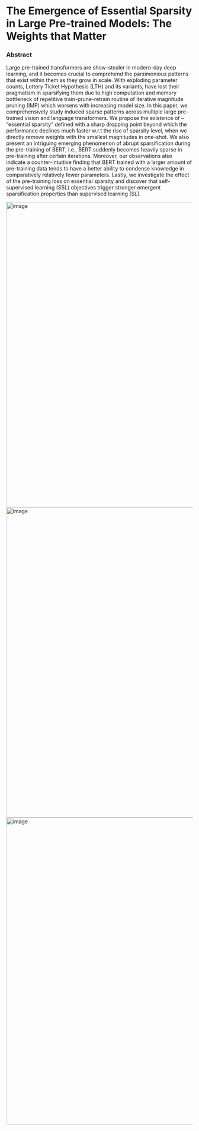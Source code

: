 # The Emergence of Essential Sparsity in Large Pre-trained Models: The Weights that Matter

### Abstract
Large pre-trained transformers are show-stealer in modern-day deep learning, and
it becomes crucial to comprehend the parsimonious patterns that exist within them
as they grow in scale. With exploding parameter counts, Lottery Ticket Hypothesis
(LTH) and its variants, have lost their pragmatism in sparsifying them due to high
computation and memory bottleneck of repetitive train-prune-retrain routine of
iterative magnitude pruning (IMP) which worsens with increasing model size. In
this paper, we comprehensively study induced sparse patterns across multiple
large pre-trained vision and language transformers. We propose the existence of
– “essential sparsity” defined with a sharp dropping point beyond which the
performance declines much faster w.r.t the rise of sparsity level, when we directly
remove weights with the smallest magnitudes in one-shot. We also present an
intriguing emerging phenomenon of abrupt sparsification during the pre-training
of BERT, i.e., BERT suddenly becomes heavily sparse in pre-training after certain
iterations. Moreover, our observations also indicate a counter-intuitive finding that
BERT trained with a larger amount of pre-training data tends to have a better ability
to condense knowledge in comparatively relatively fewer parameters. Lastly, we
investigate the effect of the pre-training loss on essential sparsity and discover that
self-supervised learning (SSL) objectives trigger stronger emergent sparsification
properties than supervised learning (SL). 

<img width="822" alt="image" src="https://github.com/VITA-Group/essential_sparsity/assets/6660499/64eeacd0-c360-403a-92cc-7281e22fc77e">

<img width="836" alt="image" src="https://github.com/VITA-Group/essential_sparsity/assets/6660499/ca3b1dbe-bc1c-45d9-a6ea-d1d0c991e997">

<img width="827" alt="image" src="https://github.com/VITA-Group/essential_sparsity/assets/6660499/a1e435e7-3082-42ec-9fc9-588a8084fa27">



